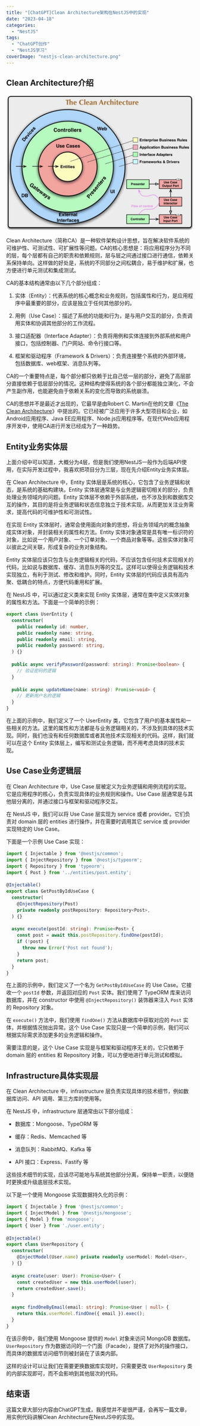 ```yaml
---
title: "[ChatGPT]Clean Architecture架构在NestJS中的实现"
date: "2023-04-18"
categories: 
  - "NestJS"
tags: 
  - "ChatGPT创作"
  - "NestJS学习"
coverImage: "nestjs-clean-architecture.png"
---
```


## Clean Architecture介绍

![](images/clean-architecture.png)

Clean Architecture（简称CA）是一种软件架构设计思想，旨在解决软件系统的可维护性、可测试性、可扩展性等问题。CA的核心思想是：将应用程序分为不同的层，每个层都有自己的职责和依赖规则，层与层之间通过接口进行通信，依赖关系保持单向。这样做的好处是，系统的不同部分之间松耦合，易于维护和扩展，也方便进行单元测试和集成测试。

CA的基本结构通常由以下几个部分组成：

1. 实体（Entity）：代表系统的核心概念和业务规则，包括属性和行为，是应用程序中最重要的部分，应该是独立于任何其他部分的。

3. 用例（Use Case）：描述了系统的功能和行为，是与用户交互的部分，负责调用实体和协调其他部分的工作流程。

5. 接口适配器（Interface Adapter）：负责将用例和实体连接到外部系统和用户接口，包括控制器、门户网站、命令行接口等。

7. 框架和驱动程序（Framework & Drivers）：负责连接整个系统的外部环境，包括数据库、web框架、消息队列等。

CA的一个重要特点是，每个部分都只依赖于比自己低一层的部分，避免了高层部分直接依赖于低层部分的情况。这种结构使得系统的各个部分都能独立演化，不会产生副作用，也能避免由于依赖关系的变化而导致的系统崩溃。

CA的思想并不是最近才出现的，它最早是由Robert C. Martin在他的文章《[The Clean Architecture](https://blog.cleancoder.com/uncle-bob/2012/08/13/the-clean-architecture.html)》中提出的。它已经被广泛应用于许多大型项目和企业，如Android应用程序、Java EE应用程序、Node.js应用程序等。在现代Web应用程序开发中，使用CA进行开发已经成为了一种趋势。

## Entity业务实体层

上面介绍中可以知道，大概分为4层，但是我们使用NestJS一般作为后端API使用，在实际开发过程中，我喜欢把项目分为三层，现在先介绍Entity业务实体层。

在 Clean Architecture 中，Entity 实体层是系统的核心，它包含了业务逻辑和状态，是系统的基础构建块。Entity 实体层通常是与业务逻辑密切相关的部分，负责处理业务领域内的问题。Entity 实体层不依赖于外部系统，也不涉及到和数据库交互的操作，其目的是将业务逻辑和状态信息独立于技术实现，从而更加关注业务需求，提高代码的可维护性和可测试性。

在实现 Entity 实体层时，通常会使用面向对象的思想，将业务领域内的概念抽象成实体对象，并封装相关的属性和方法。Entity 实体对象通常是具有唯一标识符的对象，比如说一个用户对象、一个订单对象、一个商品对象等等。这些实体对象可以彼此之间关联，形成复杂的业务对象结构。

Entity 实体层应该只包含与业务逻辑相关的代码，不应该包含任何技术实现相关的代码，比如说与数据库、缓存、消息队列等的交互。这样可以使得业务逻辑和技术实现独立，有利于测试、修改和维护。同时，Entity 实体层的代码应该具有高内聚、低耦合的特点，方便代码重用和扩展。

在 NestJS 中，可以通过定义类来实现 Entity 实体层，通常在类中定义实体对象的属性和方法。下面是一个简单的示例：
```ts
export class UserEntity {
  constructor(
    public readonly id: number,
    public readonly name: string,
    public readonly email: string,
    public readonly password: string,
  ) {}
  
  public async verifyPassword(password: string): Promise<boolean> {
    // 验证密码的逻辑
  }
  
  public async updateName(name: string): Promise<void> {
    // 更新用户名的逻辑
  }
}
```
在上面的示例中，我们定义了一个 UserEntity 类，它包含了用户的基本属性和一些相关的方法。这里的属性和方法都是与业务逻辑相关的，不涉及到具体的技术实现。同时，我们也没有和任何数据库或者其他技术实现相关的代码。这样，我们就可以在这个 Entity 实体层上，编写和测试业务逻辑，而不用考虑具体的技术实现。

## Use Case业务逻辑层

在 Clean Architecture 中，Use Case 层被定义为业务逻辑和用例流程的实现。它是应用程序的核心，负责实现具体的业务规则和操作。Use Case 层通常是与其他层分离的，并通过接口与框架和驱动程序交互。

在 NestJS 中，我们可以将 Use Case 层实现为 service 或者 provider。它们负责对 domain 层的 entities 进行操作，并在需要时调用其它 service 或 provider 实现特定的 Use Case。

下面是一个示例 Use Case 实现：
```ts
import { Injectable } from '@nestjs/common';
import { InjectRepository } from '@nestjs/typeorm';
import { Repository } from 'typeorm';
import { Post } from '../entities/post.entity';

@Injectable()
export class GetPostByIdUseCase {
  constructor(
    @InjectRepository(Post)
    private readonly postRepository: Repository<Post>,
  ) {}

  async execute(postId: string): Promise<Post> {
    const post = await this.postRepository.findOne(postId);
    if (!post) {
      throw new Error('Post not found');
    }
    return post;
  }
}
```
在上面的示例中，我们定义了一个名为 `GetPostByIdUseCase` 的 Use Case。它接收一个 `postId` 参数，并返回对应的 `Post` 实体。我们使用了 TypeORM 库来访问数据库，并在 constructor 中使用 `@InjectRepository()` 装饰器来注入 `Post` 实体的 Repository 对象。

在 `execute()` 方法中，我们使用 `findOne()` 方法从数据库中获取对应的 `Post` 实体，并根据情况抛出异常。这个 Use Case 实现只是一个简单的示例，我们可以根据实际需求添加更多的业务逻辑和操作。

需要注意的是，这个 Use Case 实现是与框架和驱动程序无关的，它只依赖于 domain 层的 entities 和 Repository 对象，可以方便地进行单元测试和模拟。

## Infrastructure具体实现层

在 Clean Architecture 中，infrastructure 层负责实现具体的技术细节，例如数据库访问、API 调用、第三方库的使用等。

在 NestJS 中，infrastructure 层通常由以下部分组成：

- 数据库：Mongoose、TypeORM 等

- 缓存：Redis、Memcached 等

- 消息队列：RabbitMQ、Kafka 等

- API 接口：Express、Fastify 等

这些技术细节的实现，应该尽可能地与系统其他部分分离，保持单一职责，以便随时更换或升级底层技术实现。

以下是一个使用 Mongoose 实现数据持久化的示例：
```ts
import { Injectable } from '@nestjs/common';
import { InjectModel } from '@nestjs/mongoose';
import { Model } from 'mongoose';
import { User } from './user.entity';

@Injectable()
export class UserRepository {
  constructor(
    @InjectModel(User.name) private readonly userModel: Model<User>,
  ) {}

  async create(user: User): Promise<User> {
    const createdUser = new this.userModel(user);
    return createdUser.save();
  }

  async findOneByEmail(email: string): Promise<User | null> {
    return this.userModel.findOne({ email }).exec();
  }
}
```

在该示例中，我们使用 Mongoose 提供的 `Model` 对象来访问 MongoDB 数据库。`UserRepository` 作为数据访问的一个门面（Facade），提供了对外的操作接口，而具体的数据库访问细节则被封装在了该类内部。

这样的设计可以让我们在需要更换数据库实现时，只需要更改 `UserRepository` 类的内部实现即可，而不会影响到其他层次的代码。

## 结束语

这篇文章大部分内容由ChatGPT生成，我感觉并不是很严谨，会再写一篇文章，用实例代码讲解Clean Architecture在NestJS中的实现。
